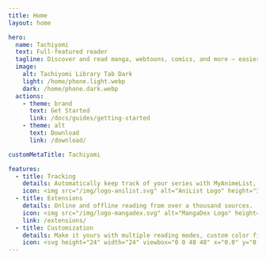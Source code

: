 ```yaml
---
title: Home
layout: home

hero:
  name: Tachiyomi
  text: Full-featured reader
  tagline: Discover and read manga, webtoons, comics, and more – easier than ever on your Android device.
  image:
    alt: Tachiyomi Library Tab Dark
    light: /home/phone.light.webp
    dark: /home/phone.dark.webp
  actions:
    - theme: brand
      text: Get Started
      link: /docs/guides/getting-started
    - theme: alt
      text: Download
      link: /download/

customMetaTitle: Tachiyomi

features:
  - title: Tracking
    details: Automatically keep track of your series with MyAnimeList, AniList, Kitsu, and more.
    icon: <img src="/img/logo-anilist.svg" alt="AniList Logo" height="32" width="32">
  - title: Extensions
    details: Online and offline reading from over a thousand sources.
    icon: <img src="/img/logo-mangadex.svg" alt="MangaDex Logo" height="32" width="32">
    link: /extensions/
  - title: Customization
    details: Make it yours with multiple reading modes, custom color filters, and many other settings.
    icon: <svg height="24" width="24" viewbox="0 0 48 48" x="0.0" y="0.0"><g transform="translate(0.000000,0.000000) scale(0.013200,-0.013200)"><path class="st0" d="M1761.7-8.5l-305-5l13.3-163.3c6.7-88.3,13.3-198.3,13.3-245v-83.3H800H116.7l5-298.3l5-298.3l111.7,11.7 c253.3,23.3,1691.7,30,2436.7,11.7c426.7-11.7,786.7-23.3,800-26.7c21.7-6.7,25,33.3,25,296.7v303.3l-638.3-6.7 c-350-3.3-663.3,0-696.7,5l-58.3,11.7l5,250c5,213.3,1.7,248.3-20,245C2078.3-1.9,1930-6.9,1761.7-8.5z" fill="var(--vp-c-brand)" fill-rule="nonzero"></path><path class="st0" d="M816.7-1290.2c-213.3-83.3-266.7-111.7-263.3-135c1.7-16.7,36.7-121.7,78.3-233.3 c96.7-255,206.7-640,276.7-963.3c30-136.7,56.7-251.7,58.3-255c3.3-3.3,138.3,41.7,303.3,100l298.3,105l-20,100 c-58.3,280-413.3,1393.3-445,1390C1091.7-1183.5,963.3-1231.9,816.7-1290.2z" fill="var(--vp-c-brand)" fill-rule="nonzero"></path><path class="st0" d="M2376.7-1458.5c-173.3-695-381.7-1386.7-451.7-1501.7l-31.7-51.7l-288.3-5c-333.3-5-1521.7,15-1571.7,26.7 c-31.7,8.3-33.3,0-33.3-300v-310l83.3,10c46.7,5,863.3,15,1816.7,20l1733.3,11.7v293.3v293.3l-141.7-11.7 c-78.3-5-325-11.7-548.3-11.7c-318.3-1.7-403.3,3.3-396.7,20c5,10,36.7,83.3,70,161.7C2725-2560.2,3110-1375.2,3090-1356.9 c-6.7,6.7-543.3,156.7-608.3,171.7C2448.3-1178.5,2441.7-1196.9,2376.7-1458.5z" fill="var(--vp-c-brand)" fill-rule="nonzero"></path></g></svg>
---
```

